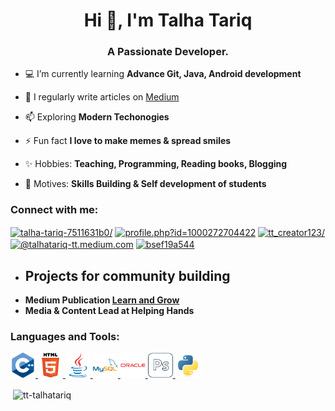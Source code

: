 <h1 align="center">Hi 👋, I'm Talha Tariq</h1>
<h3 align="center">A Passionate Developer.</h3>



- 💻 I’m currently learning **Advance Git, Java, Android development**

- 📝 I regularly write articles on [Medium](https://talhatariq-tt.medium.com/)

- 📫 Exploring  **Modern Techonogies**

- ⚡ Fun fact **I love to make memes & spread smiles**

- ✨ Hobbies: **Teaching, Programming, Reading books, Blogging**

- 💪 Motives: **Skills Building & Self development of students**


<h3 align="left">Connect with me:</h3>
<p align="left">
<a href="https://linkedin.com/in/talha-tariq-7511631b0/" target="blank"><img align="center" src="https://cdn.jsdelivr.net/npm/simple-icons@3.0.1/icons/linkedin.svg" alt="talha-tariq-7511631b0/" height="30" width="40" /></a>
<a href="https://fb.com/profile.php?id=1000272704422" target="blank"><img align="center" src="https://cdn.jsdelivr.net/npm/simple-icons@3.0.1/icons/facebook.svg" alt="profile.php?id=1000272704422" height="30" width="40" /></a>
<a href="https://instagram.com/tt_creator123/" target="blank"><img align="center" src="https://cdn.jsdelivr.net/npm/simple-icons@3.0.1/icons/instagram.svg" alt="tt_creator123/" height="30" width="40" /></a>
<a href="https://medium.com/@talhatariq-tt.medium.com" target="blank"><img align="center" src="https://cdn.jsdelivr.net/npm/simple-icons@3.0.1/icons/medium.svg" alt="@talhatariq-tt.medium.com" height="30" width="40" /></a>
<a href="https://www.hackerrank.com/bsef19a544" target="blank"><img align="center" src="https://cdn.jsdelivr.net/npm/simple-icons@3.0.1/icons/hackerrank.svg" alt="bsef19a544" height="30" width="40" /></a>
</p>

- ## Projects for community building
- **Medium Publication [Learn and Grow](https://medium.com/learn-and-grow)**
- **Media & Content Lead at Helping Hands**

<h3 align="left">Languages and Tools:</h3>
<p align="left"> <a href="https://www.w3schools.com/cpp/" target="_blank"> <img src="https://raw.githubusercontent.com/devicons/devicon/master/icons/cplusplus/cplusplus-original.svg" alt="cplusplus" width="40" height="40"/> </a> <a href="https://www.w3.org/html/" target="_blank"> <img src="https://raw.githubusercontent.com/devicons/devicon/master/icons/html5/html5-original-wordmark.svg" alt="html5" width="40" height="40"/> </a> <a href="https://www.java.com" target="_blank"> <img src="https://raw.githubusercontent.com/devicons/devicon/master/icons/java/java-original.svg" alt="java" width="40" height="40"/> </a> <a href="https://www.mysql.com/" target="_blank"> <img src="https://raw.githubusercontent.com/devicons/devicon/master/icons/mysql/mysql-original-wordmark.svg" alt="mysql" width="40" height="40"/> </a> <a href="https://www.oracle.com/" target="_blank"> <img src="https://raw.githubusercontent.com/devicons/devicon/master/icons/oracle/oracle-original.svg" alt="oracle" width="40" height="40"/> </a> <a href="https://www.photoshop.com/en" target="_blank"> <img src="https://raw.githubusercontent.com/devicons/devicon/master/icons/photoshop/photoshop-line.svg" alt="photoshop" width="40" height="40"/> </a> <a href="https://www.python.org" target="_blank"> <img src="https://raw.githubusercontent.com/devicons/devicon/master/icons/python/python-original.svg" alt="python" width="40" height="40"/> </a> </p>


<p>&nbsp;<img align="center" src="https://github-readme-stats.vercel.app/api?username=tt-talhatariq&show_icons=true&locale=en" alt="tt-talhatariq" /></p>
